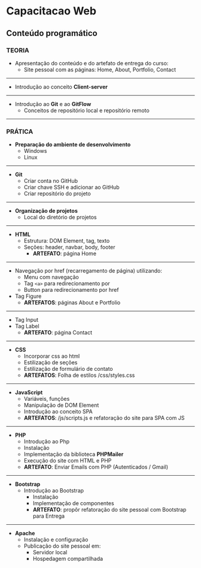 # Capacitacao Web

## Conteúdo programático

### TEORIA

- Apresentação do conteúdo e do artefato de entrega do curso: 
  - Site pessoal com as páginas: Home, About, Portfolio, Contact 

---

- Introdução ao conceito __Client-server__

---

- Introdução ao __Git__ e ao __GitFlow__
  - Conceitos de repositório local e repositório remoto

---

### PRÁTICA

- __Preparação do ambiente de desenvolvimento__
  - Windows
  - Linux

---

- __Git__
  - Criar conta no GitHub
  - Criar chave SSH e adicionar ao GitHub
  - Criar repositório do projeto

---

- __Organização de projetos__
  - Local do diretório de projetos

---

- __HTML__
  - Estrutura: DOM Element, tag, texto
  - Seções: header, navbar, body, footer
    - __ARTEFATO__: página Home 

---

  - Navegação por href (recarregamento de página) utilizando:
    - Menu com navegação 
    - Tag ```<a>``` para redirecionamento por 
    - Button para redirecionamento por href
  - Tag Figure
    - __ARTEFATOS__: páginas About e Portfolio

---

  - Tag Input
  - Tag Label
    - __ARTEFATO__: página Contact

---

- __CSS__
  - Incorporar css ao html
  - Estilização de seções
  - Estilização de formulário de contato
  - __ARTEFATOS__: Folha de estilos /css/styles.css 
---

- __JavaScript__
  - Variáveis, funções
  - Manipulação de DOM Element
  - Introdução ao conceito SPA
  - __ARTEFATOS__: /js/scripts.js e refatoração do site para SPA com JS

---

- __PHP__
  - Introdução ao Php
  - Instalação
  - Implementação da biblioteca __PHPMailer__
  - Execução do site com HTML e PHP
  - __ARTEFATO__: Enviar Emails com PHP (Autenticados / Gmail)

---

- __Bootstrap__
  - Introdução ao Bootstrap
    - Instalação
    - Implementação de componentes
    - __ARTEFATO__: propôr refatoração do site pessoal com Bootstrap para Entrega

---

- __Apache__
  - Instalação e configuração
  - Publicação do site pessoal em:
    - Servidor local
    - Hospedagem compartilhada
